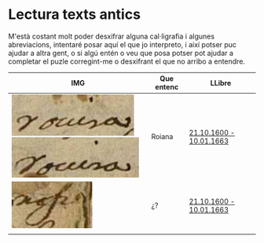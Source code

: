 # Lectura texts antics

M'està costant molt poder desxifrar alguna cal·ligrafia i algunes abreviacions, intentaré posar aquí el que jo interpreto, i així potser puc ajudar a altra gent, o si algú entén o veu que posa potser pot ajudar a completar el puzle corregint-me o desxifrant el que no arribo a entendre.



| IMG  | Que entenc | LLibre |
| ------------- | ------------- | ------------- |
| ![](https://github.com/arbreFamiliar/DadesGenerals/blob/master/Lectura/imatges/Arbeca/Baptismes/21.10.1600-10.01.1663/1.PNG) ![](https://github.com/arbreFamiliar/DadesGenerals/blob/master/Lectura/imatges/Arbeca/Baptismes/21.10.1600-10.01.1663/2.PNG)  | Roiana  | [21.10.1600 - 10.01.1663](https://arxiuenlinia.ahat.cat/Document/0000013893#imatge-3) |
|  ![](https://github.com/arbreFamiliar/DadesGenerals/blob/master/Lectura/imatges/Arbeca/Baptismes/21.10.1600-10.01.1663/3.PNG) | ¿?  | [21.10.1600 - 10.01.1663](https://arxiuenlinia.ahat.cat/Document/0000013893#imatge-3) |
|   |   |  |